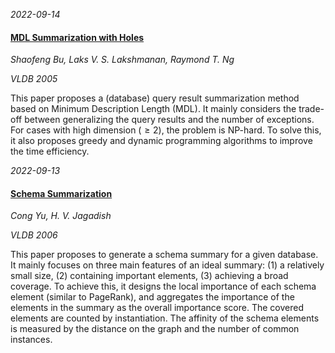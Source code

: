 





*2022-09-14*

#### [MDL Summarization with Holes](http://www.vldb.org/archives/website/2005/program/paper/wed/p433-bu.pdf)

*Shaofeng Bu, Laks V. S. Lakshmanan, Raymond T. Ng*

*VLDB 2005*

This paper proposes a (database) query result summarization method based on Minimum Description Length (MDL). It mainly considers the trade-off between generalizing the query results and the number of exceptions. For cases with high dimension ($\geq 2$), the problem is NP-hard. To solve this, it also proposes greedy and dynamic programming algorithms to improve the time efficiency. 



*2022-09-13*

#### [Schema Summarization](http://dl.acm.org/citation.cfm?id=1164156)

*Cong Yu, H. V. Jagadish*

*VLDB 2006*

This paper proposes to generate a schema summary for a given database. It mainly focuses on three main features of an ideal summary: (1) a relatively small size, (2) containing important elements, (3) achieving a broad coverage. To achieve this, it designs the local importance of each schema element (similar to PageRank), and aggregates the importance of the elements in the summary as the overall importance score. The covered elements are counted by instantiation. The affinity of the schema elements is measured by the distance on the graph and the number of common instances. 
